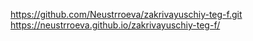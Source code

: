 https://github.com/Neustrroeva/zakrivayuschiy-teg-f.git 
https://neustrroeva.github.io/zakrivayuschiy-teg-f/ 